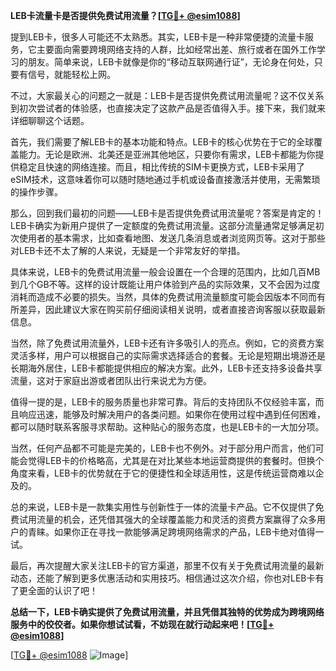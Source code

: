 **LEB卡流量卡是否提供免费试用流量？[[TG💪+ @esim1088](https://t.me/s/esim1088)]**

提到LEB卡，很多人可能还不太熟悉。其实，LEB卡是一种非常便捷的流量卡服务，它主要面向需要跨境网络支持的人群，比如经常出差、旅行或者在国外工作学习的朋友。简单来说，LEB卡就像是你的“移动互联网通行证”，无论身在何处，只要有信号，就能轻松上网。

不过，大家最关心的问题之一就是：LEB卡是否提供免费试用流量呢？这不仅关系到初次尝试者的体验感，也直接决定了这款产品是否值得入手。接下来，我们就来详细聊聊这个话题。

首先，我们需要了解LEB卡的基本功能和特点。LEB卡的核心优势在于它的全球覆盖能力。无论是欧洲、北美还是亚洲其他地区，只要你有需求，LEB卡都能为你提供稳定且快速的网络连接。而且，相比传统的SIM卡更换方式，LEB卡采用了eSIM技术，这意味着你可以随时随地通过手机或设备直接激活并使用，无需繁琐的操作步骤。

那么，回到我们最初的问题——LEB卡是否提供免费试用流量呢？答案是肯定的！LEB卡确实为新用户提供了一定额度的免费试用流量。这部分流量通常足够满足初次使用者的基本需求，比如查看地图、发送几条消息或者浏览网页等。这对于那些对LEB卡还不太了解的人来说，无疑是一个非常友好的举措。

具体来说，LEB卡的免费试用流量一般会设置在一个合理的范围内，比如几百MB到几个GB不等。这样的设计既能让用户体验到产品的实际效果，又不会因为过度消耗而造成不必要的损失。当然，具体的免费试用流量额度可能会因版本不同而有所差异，因此建议大家在购买前仔细阅读相关说明，或者直接咨询客服以获取最新信息。

当然，除了免费试用流量外，LEB卡还有许多吸引人的亮点。例如，它的资费方案灵活多样，用户可以根据自己的实际需求选择适合的套餐。无论是短期出境游还是长期海外居住，LEB卡都能提供相应的解决方案。此外，LEB卡还支持多设备共享流量，这对于家庭出游或者团队出行来说尤为方便。

值得一提的是，LEB卡的服务质量也非常可靠。背后的支持团队不仅经验丰富，而且响应迅速，能够及时解决用户的各类问题。如果你在使用过程中遇到任何困难，都可以随时联系客服寻求帮助。这种贴心的服务态度，也是LEB卡的一大加分项。

当然，任何产品都不可能是完美的，LEB卡也不例外。对于部分用户而言，他们可能会觉得LEB卡的价格略高，尤其是在对比某些本地运营商提供的套餐时。但换个角度来看，LEB卡的优势就在于它的便捷性和全球适用性，这是传统运营商难以企及的。

总的来说，LEB卡是一款集实用性与创新性于一体的流量卡产品。它不仅提供了免费试用流量的机会，还凭借其强大的全球覆盖能力和灵活的资费方案赢得了众多用户的青睐。如果你正在寻找一款能够满足跨境网络需求的产品，LEB卡绝对值得一试。

最后，再次提醒大家关注LEB卡的官方渠道，那里不仅有关于免费试用流量的最新动态，还能了解到更多优惠活动和实用技巧。相信通过这次介绍，你也对LEB卡有了更全面的认识了吧！

**总结一下，LEB卡确实提供了免费试用流量，并且凭借其独特的优势成为跨境网络服务中的佼佼者。如果你想试试看，不妨现在就行动起来吧！[[TG💪+ @esim1088](https://t.me/s/esim1088)]**

[[TG💪+ @esim1088](https://t.me/s/esim1088) ![Image](https://i.postimg.cc/4NQfJmqS/Snipaste-2025-05-13-00-14-12.png)]